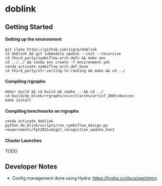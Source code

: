# doblink

## Getting Started
#### Setting up the environment
```
git clone https://github.com/icgrp/doblink
cd doblink && git submodule update --init --recursive
cd third_party/symbiflow-arch-defs && make env
cd ../../ && conda env create -f environment.yml
conda activate symbiflow_arch_def_base
cd third_party/vtr-verilog-to-routing && make && cd ../
```

#### Compiling rrgraphs
```
mkdir build && cd build && cmake .. && cd ../
cd build/do_blink/rrgraphs/xc/xc7/archs/artix7_200t/devices
make install
```

#### Compiling benchmarks on rrgraphs
```
conda activate doblink
python do_blink/scripts/run_symbiflow_design.py +experiments/fpt2021=digit_recognition_update_knn1
```

#### Cluster Launches
TODO

## Developer Notes
- Config management done using Hydra: https://hydra.cc/docs/next/intro
